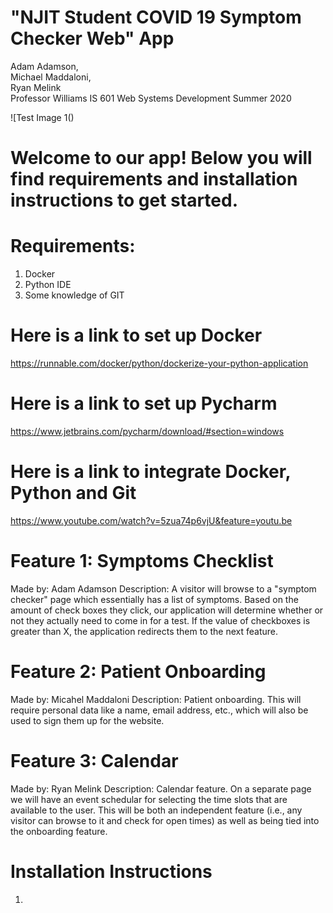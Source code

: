 # "NJIT Student COVID 19 Symptom Checker Web" App
Adam Adamson,  
Michael Maddaloni,   
Ryan Melink  
Professor Williams
IS 601 Web Systems Development
Summer 2020

![Test Image 1()

# Welcome to our app! Below you will find requirements and installation instructions to get started. 

# Requirements:
1. Docker
2. Python IDE
3. Some knowledge of GIT

# Here is a link to set up Docker
https://runnable.com/docker/python/dockerize-your-python-application

# Here is a link to set up Pycharm
https://www.jetbrains.com/pycharm/download/#section=windows

# Here is a link to integrate Docker, Python and Git
https://www.youtube.com/watch?v=5zua74p6vjU&feature=youtu.be

# Feature 1: Symptoms Checklist
Made by: Adam Adamson
Description: A visitor will browse to a "symptom checker" page which essentially has a list of symptoms.  Based on the amount of check boxes they click, our application will determine whether or not they actually need to come in for a test.  If the value of checkboxes is greater than X, the application redirects them to the next feature.

# Feature 2: Patient Onboarding
Made by: Micahel Maddaloni
Description: Patient onboarding. This will require personal data like a name, email address, etc., which will also be used to sign them up for the website.

# Feature 3: Calendar
Made by: Ryan Melink
Description: Calendar feature. On a separate page we will have an event schedular for selecting the time slots that are available to the user.  This will be both an independent feature (i.e., any visitor can browse to it and check for open times) as well as being tied into the onboarding feature.

# Installation Instructions
1. 

